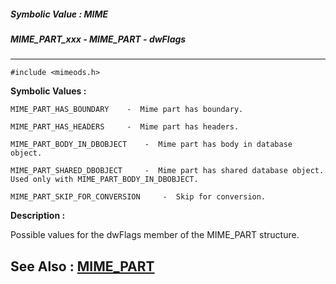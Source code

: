 ##### Symbolic Value : MIME
##### MIME_PART_xxx - MIME_PART - dwFlags
---
```
#include <mimeods.h>
```

**Symbolic Values :**

	MIME_PART_HAS_BOUNDARY	  -  Mime part has boundary.

	MIME_PART_HAS_HEADERS	  -  Mime part has headers.

	MIME_PART_BODY_IN_DBOBJECT	  -  Mime part has body in database object.

	MIME_PART_SHARED_DBOBJECT	  -  Mime part has shared database object. Used only with MIME_PART_BODY_IN_DBOBJECT.

	MIME_PART_SKIP_FOR_CONVERSION	  -  Skip for conversion.


**Description :**

Possible values for the dwFlags member of the MIME_PART structure.


**See Also :**
[MIME_PART](/domino-c-api-docs/reference/Data/MIME_PART)
---

